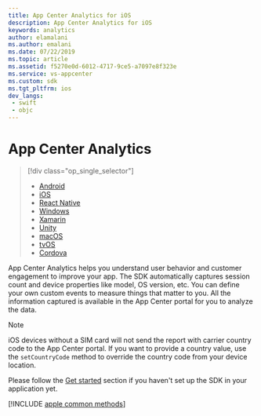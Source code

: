 ```yaml
---
title: App Center Analytics for iOS
description: App Center Analytics for iOS
keywords: analytics
author: elamalani
ms.author: emalani
ms.date: 07/22/2019
ms.topic: article
ms.assetid: f5270e0d-6012-4717-9ce5-a7097e8f323e
ms.service: vs-appcenter
ms.custom: sdk
ms.tgt_pltfrm: ios
dev_langs:  
 - swift
 - objc
---
```


# App Center Analytics

> [!div  class="op_single_selector"]
> * [Android](android.md)
> * [iOS](ios.md)
> * [React Native](react-native.md)
> * [Windows](windows.md)
> * [Xamarin](xamarin.md)
> * [Unity](unity.md)
> * [macOS](macos.md)
> * [tvOS](tvos.md)
> * [Cordova](cordova.md)

App Center Analytics helps you understand user behavior and customer engagement to improve your app. The SDK automatically captures session count and device properties like model, OS version, etc. You can define your own custom events to measure things that matter to you. All the information captured is available in the App Center portal for you to analyze the data.

> [!NOTE]
> iOS devices without a SIM card will not send the report with carrier country code to the App Center portal. If you want to provide a country value, use the `setCountryCode` method to override the country code from your device location.

Please follow the [Get started](~/sdk/getting-started/ios.md) section if you haven't set up the SDK in your application yet.

[!INCLUDE [apple common methods](includes/apple-common-methods.md)]
